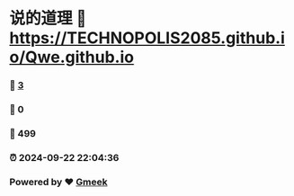 # 说的道理 :link: https://TECHNOPOLIS2085.github.io/Qwe.github.io 
### :page_facing_up: [3](https://TECHNOPOLIS2085.github.io/Qwe.github.io/tag.html) 
### :speech_balloon: 0 
### :hibiscus: 499 
### :alarm_clock: 2024-09-22 22:04:36 
### Powered by :heart: [Gmeek](https://github.com/Meekdai/Gmeek)
